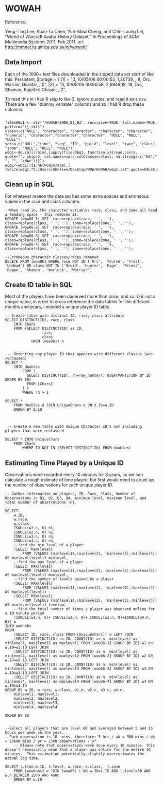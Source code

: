 # WOWAH

Reference:

Yeng-Ting Lee, Kuan-Ta Chen, Yun-Maw Cheng, and Chin-Laung Lei, "World of Warcraft Avatar History Dataset," In Proceedings of ACM Multimedia Systems 2011, Feb 2011.
url: http://mmnet.iis.sinica.edu.tw/dl/wowah/

## Data Import

Each of the 1000+ text files downloaded in the zipped data set start of like this:
Persistent_Storage = {
	[1] = "0, 10/05/06 00:00:53, 1,20739, , 8, Orc, Warrior, Durotar, , 0",
	[2] = "0, 10/05/06 00:00:58, 2,9948,19, 18, Orc, Shaman, Ragefire Chasm, , 0",
 
To read this in I had R skip to like 2, ignore quotes, and read it as a csv.  There are a few "dummy variable" columns and so I had R drop these columns.
```

files06q1 <- dir("/WoWAH/2006_01_03", recursive=TRUE, full.names=TRUE, pattern="\\.txt$")
class<-c("NULL", "character", "character", "character", "character", "numeric", "character","character","character", "NULL", "NULL", "NULL")
vars<-c("NULL","time", "seq", "ID", "guild", "level", "race", "class", "zone", "NULL", "NULL", "NULL")
w6q1<-do.call(rbind,lapply(files06q1, function(x){read.csv(x, quote="", skip=2, col.names=vars,colClasses=class, na.strings=c("NA"," ", "", "<NA>"))}))
w6q1<-w6q1[!is.na(w6q1$race),]
fwrite(w6q1,"C:/Users/Shellee/Desktop/WOW/WoWAH/w6q1.txt",quote=FALSE,sep=",",row.names=FALSE,col.names=TRUE,append=FALSE);
```
## Clean up in SQL

For whatever reason the data set has some extra spaces and erroneous values in the race and class columns.

```
--When read in, the character variables race, class, and zone all head a leading space - this removes it.
UPDATE [wow06-1] SET  race=replace(race, ' ', ''), class=replace(class, ' ', ''), zone=replace(zone, ' ', '');
UPDATE [wow06-2] SET  race=replace(race, ' ', ''), class=replace(class, ' ', ''), zone=replace(zone, ' ', '');
UPDATE [wow06-3] SET  race=replace(race, ' ', ''), class=replace(class, ' ', ''), zone=replace(zone, ' ', '');
UPDATE [wow06-4] SET  race=replace(race, ' ', ''), class=replace(class, ' ', ''), zone=replace(zone, ' ', '');

--Erroneous character classes/races removed
DELETE FROM [wow06] WHERE race NOT IN ('Orc', 'Tauren', 'Troll', 'Undead') OR class NOT IN ('Druid', 'Hunter', 'Mage', 'Priest', 'Rogue', 'Shaman', 'Warlock', 'Warrior')
```
## Create ID table in SQL

Most of the players have been observed more than once, and so ID is not a unique value, in order to cross reference the data tables for the different months and years, I needed a unique player ID table.
```
-- Create table with distinct ID, race, class attribute
SELECT DISTINCT(ID), race, class
	INTO Chars
	FROM (SELECT DISTINCT(ID) as ID,
				 race,
				 class
			FROM [wow06]) n


 -- Detecting any player ID that appears with different classes (was reclassed)
SELECT * 
	INTO doubles
		FROM (
		  SELECT DISTINCT(ID), rn=row_number() OVER(PARTITION BY ID ORDER BY ID)
		  FROM [Chars] 
		) x
		WHERE rn > 1

SELECT *
	FROM doubles d JOIN UniqueChars u ON d.ID=u.ID
	ORDER BY d.ID



 -- Create a new table with Unique Character ID's not including players that were reclassed

SELECT * INTO UniqueChars 
	FROM Chars
		WHERE ID NOT IN (SELECT DISTINCT(ID) FROM doubles)
```
## Estimating Time Played by a Unique ID

Observations were recorded every 10 minutes for 3 years, so we can calculate a rough estimate of time played, but first would need to count up the number of observations for each unique player ID.
```
-- Gather information on players, ID, Race, Class, Number of Observations in Q1, Q2, Q3, Q4, minimum level, maximum level, and total number of observations (n).

SELECT 
	w.ID, 
	w.race, 
	w.class, 
	ISNULL(w1.n, 0) n1, 
	ISNULL(w2.n, 0) n2, 
	ISNULL(w3.n, 0) n3, 
	ISNULL(w4.n, 0) n4, 
	--find the min level of a player
	(SELECT MIN(level)
        FROM (VALUES (minlevel1),(minlevel2), (minlevel3),(minlevel4)) AS minlevel(level)) minlevel,
	--find the max level of a player
	(SELECT MAX(level)
        FROM (VALUES (maxlevel1),(maxlevel2), (maxlevel3),(maxlevel4)) AS maxlevel(level)) maxlevel,
	--find the number of levels gained by a player
	(SELECT MAX(level)
        FROM (VALUES (maxlevel1),(maxlevel2), (maxlevel3),(maxlevel4)) AS maxlevel(level)) - 
	(SELECT MIN(level)
        FROM (VALUES (minlevel1),(minlevel2), (minlevel3),(minlevel4)) AS minlevel(level)) levelup,
	--find the total number of times a player was observed online for a 10 minute period
	(ISNULL(w1.n, 0)+ ISNULL(w2.n, 0)+ ISNULL(w3.n, 0)+ISNULL(w4.n, 0)) n
INTO wownobs
FROM
	(SELECT ID, race, class FROM [Uniquechars]) w LEFT JOIN
	(SELECT DISTINCT(ID) as ID, COUNT(ID) as n, min(level) as minlevel1, max(level) as maxlevel1 FROM [wow06-1] GROUP BY ID) w1 on w.ID=w1.ID LEFT JOIN 
	(SELECT DISTINCT(ID) as ID, COUNT(ID) as n, min(level) as minlevel2, max(level) as maxlevel2 FROM [wow06-2] GROUP BY ID) w2 ON w.ID=w2.ID LEFT JOIN
	(SELECT DISTINCT(ID) as ID, COUNT(ID) as n, min(level) as minlevel3, max(level) as maxlevel3 FROM [wow06-3] GROUP BY ID) w3 ON w.ID=w3.ID LEFT JOIN
	(SELECT DISTINCT(ID) as ID, COUNT(ID) as n, min(level) as minlevel4, max(level) as maxlevel4 FROM [wow06-4] GROUP BY ID) w4 ON w.ID=w4.ID
GROUP BY w.ID, w.race, w.class, w1.n, w2.n, w3.n, w4.n, 
	minlevel1, maxlevel1, 
	minlevel2, maxlevel2, 
	minlevel3, maxlevel3,
	minlevel4, maxlevel4

ORDER BY ID


--Select all players that are level 60 and averaged between 5 and 15 hours per week on the year. 
--Each observation is 10  mins, therefore: 5 hrs / wk = 300 mins / wk = 15600 mins / yr = 1560 observations / yr
	-- Please note that observations were done every 10 minutes, this doesn't necessarily mean that a player was online for the entire 10 minutes.  This estimation potentially slightly overestimates the actual log time.

SELECT t.time,w.ID, t.level, w.race, w.class,  t.zone
	FROM [wownobs] w JOIN [wow06] t ON w.ID=t.ID AND t.level=60 AND w.n BETWEEN 1560 AND 4680
	ORDER BY w.ID
	
```
